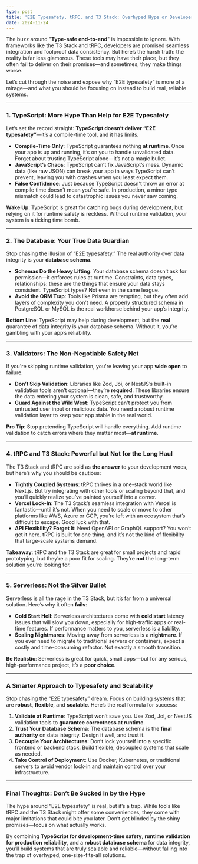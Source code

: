 ```yaml
---
type: post
title: 'E2E Typesafety, tRPC, and T3 Stack: Overhyped Hype or Developer Trap?'
date: 2024-11-24
---
```


The buzz around "**Type-safe end-to-end**" is impossible to ignore. With frameworks like the T3 Stack and tRPC, developers are promised seamless integration and foolproof data consistency. But here’s the harsh truth: the reality is far less glamorous. These tools may have their place, but they often fail to deliver on their promises—and sometimes, they make things worse.

Let’s cut through the noise and expose why “E2E typesafety” is more of a mirage—and what you should be focusing on instead to build real, reliable systems.

---

### 1. TypeScript: More Hype Than Help for E2E Typesafety

Let’s set the record straight: **TypeScript doesn’t deliver “E2E typesafety”**—it’s a compile-time tool, and it has limits.

- **Compile-Time Only**: TypeScript guarantees nothing **at runtime**. Once your app is up and running, it’s on you to handle unvalidated data. Forget about trusting TypeScript alone—it’s not a magic bullet.
- **JavaScript’s Chaos**: TypeScript can’t fix JavaScript’s mess. Dynamic data (like raw JSON) can break your app in ways TypeScript can’t prevent, leaving you with crashes when you least expect them.
- **False Confidence**: Just because TypeScript doesn't throw an error at compile time doesn’t mean you’re safe. In production, a minor type mismatch could lead to catastrophic issues you never saw coming.

**Wake Up**: TypeScript is great for catching bugs during development, but relying on it for runtime safety is reckless. Without runtime validation, your system is a ticking time bomb.

---

### 2. The Database: Your True Data Guardian

Stop chasing the illusion of “E2E typesafety.” The real authority over data integrity is your **database schema**.

- **Schemas Do the Heavy Lifting**: Your database schema doesn’t ask for permission—it enforces rules at runtime. Constraints, data types, relationships: these are the things that ensure your data stays consistent. TypeScript types? Not even in the same league.
- **Avoid the ORM Trap**: Tools like Prisma are tempting, but they often add layers of complexity you don’t need. A properly structured schema in PostgreSQL or MySQL is the real workhorse behind your app’s integrity.

**Bottom Line**: TypeScript may help during development, but the **real** guarantee of data integrity is your database schema. Without it, you’re gambling with your app’s reliability.

---

### 3. Validators: The Non-Negotiable Safety Net

If you're skipping runtime validation, you're leaving your app **wide open** to failure.

- **Don’t Skip Validation**: Libraries like Zod, Joi, or NestJS’s built-in validation tools aren’t optional—they’re **required**. These libraries ensure the data entering your system is clean, safe, and trustworthy.
- **Guard Against the Wild West**: TypeScript can't protect you from untrusted user input or malicious data. You need a robust runtime validation layer to keep your app stable in the real world.

**Pro Tip**: Stop pretending TypeScript will handle everything. Add runtime validation to catch errors where they matter most—**at runtime**.

---

### 4. tRPC and T3 Stack: Powerful but Not for the Long Haul

The T3 Stack and tRPC are sold as **the answer** to your development woes, but here’s why you should be cautious:

- **Tightly Coupled Systems**: tRPC thrives in a one-stack world like Next.js. But try integrating with other tools or scaling beyond that, and you’ll quickly realize you’ve painted yourself into a corner.
- **Vercel Lock-In**: The T3 Stack’s seamless integration with Vercel is fantastic—until it’s not. When you need to scale or move to other platforms like AWS, Azure or GCP, you’re left with an ecosystem that’s difficult to escape. Good luck with that.
- **API Flexibility? Forget It**: Need OpenAPI or GraphQL support? You won’t get it here. tRPC is built for one thing, and it’s not the kind of flexibility that large-scale systems demand.

**Takeaway**: tRPC and the T3 Stack are great for small projects and rapid prototyping, but they’re a poor fit for scaling. They’re **not** the long-term solution you’re looking for.

---

### 5. Serverless: Not the Silver Bullet

Serverless is all the rage in the T3 Stack, but it’s far from a universal solution. Here’s why it often **fails**:

- **Cold Start Hell**: Serverless architectures come with **cold start** latency issues that will slow you down, especially for high-traffic apps or real-time features. If performance matters to you, serverless is a liability.
- **Scaling Nightmares**: Moving away from serverless is a **nightmare**. If you ever need to migrate to traditional servers or containers, expect a costly and time-consuming refactor. Not exactly a smooth transition.

**Be Realistic**: Serverless is great for quick, small apps—but for any serious, high-performance project, it’s a **poor choice**.

---

### A Smarter Approach to Typesafety and Scalability

Stop chasing the “E2E typesafety” dream. Focus on building systems that are **robust**, **flexible**, and **scalable**. Here’s the real formula for success:

1. **Validate at Runtime**: TypeScript won’t save you. Use Zod, Joi, or NestJS validation tools to **guarantee correctness at runtime**.
2. **Trust Your Database Schema**: The database schema is the **final authority** on data integrity. Design it well, and trust it.
3. **Decouple Your Architectures**: Don’t lock yourself into a specific frontend or backend stack. Build flexible, decoupled systems that scale as needed.
4. **Take Control of Deployment**: Use Docker, Kubernetes, or traditional servers to avoid vendor lock-in and maintain control over your infrastructure.

---

### Final Thoughts: Don’t Be Sucked In by the Hype

The hype around “E2E typesafety” is real, but it’s a trap. While tools like tRPC and the T3 Stack might offer some conveniences, they come with major limitations that could bite you later. Don’t get blinded by the shiny promises—focus on what actually works.

By combining **TypeScript for development-time safety**, **runtime validation for production reliability**, and a **robust database schema** for data integrity, you’ll build systems that are truly scalable and reliable—without falling into the trap of overhyped, one-size-fits-all solutions.
